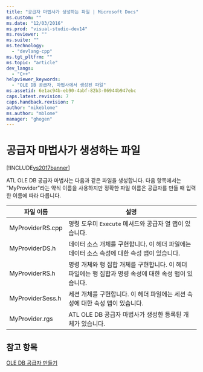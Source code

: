 ```yaml
---
title: "공급자 마법사가 생성하는 파일 | Microsoft Docs"
ms.custom: ""
ms.date: "12/03/2016"
ms.prod: "visual-studio-dev14"
ms.reviewer: ""
ms.suite: ""
ms.technology: 
  - "devlang-cpp"
ms.tgt_pltfrm: ""
ms.topic: "article"
dev_langs: 
  - "C++"
helpviewer_keywords: 
  - "OLE DB 공급자, 마법사에서 생성된 파일"
ms.assetid: 6e1ac94b-eb90-4abf-82b3-06944b947ebc
caps.latest.revision: 7
caps.handback.revision: 7
author: "mikeblome"
ms.author: "mblome"
manager: "ghogen"
---
```

# 공급자 마법사가 생성하는 파일
[!INCLUDE[vs2017banner](../../assembler/inline/includes/vs2017banner.md)]

ATL OLE DB 공급자 마법사는 다음과 같은 파일을 생성합니다.  다음 항목에서는 "MyProvider"라는 약식 이름을 사용하지만 정확한 파일 이름은 공급자를 만들 때 입력한 이름에 따라 다릅니다.  
  
|파일 이름|설명|  
|-----------|--------|  
|MyProviderRS.cpp|명령 도우미 `Execute` 메서드와 공급자 열 맵이 있습니다.|  
|MyProviderDS.h|데이터 소스 개체를 구현합니다.  이 헤더 파일에는 데이터 소스 속성에 대한 속성 맵이 있습니다.|  
|MyProviderRS.h|명령 개체와 행 집합 개체를 구현합니다.  이 헤더 파일에는 행 집합과 명령 속성에 대한 속성 맵이 있습니다.|  
|MyProviderSess.h|세션 개체를 구현합니다.  이 헤더 파일에는 세션 속성에 대한 속성 맵이 있습니다.|  
|MyProvider.rgs|ATL OLE DB 공급자 마법사가 생성한 등록된 개체가 있습니다.|  
  
## 참고 항목  
 [OLE DB 공급자 만들기](../../data/oledb/creating-an-ole-db-provider.md)